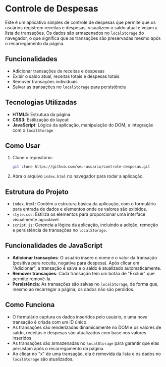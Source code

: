 # Controle de Despesas

Este é um aplicativo simples de controle de despesas que permite que os usuários registrem receitas e despesas, visualizem o saldo atual e vejam a lista de transações. Os dados são armazenados no `localStorage` do navegador, o que significa que as transações são preservadas mesmo após o recarregamento da página.

## Funcionalidades

- Adicionar transações de receitas e despesas
- Exibir o saldo atual, receitas totais e despesas totais
- Remover transações individuais
- Salvar as transações no `localStorage` para persistência

## Tecnologias Utilizadas

- **HTML5**: Estrutura da página
- **CSS3**: Estilização do layout
- **JavaScript**: Lógica da aplicação, manipulação do DOM, e integração com o `localStorage`

## Como Usar

1. Clone o repositório:
   ```bash
   git clone https://github.com/seu-usuario/controle-despesas.git
   ```

2. Abra o arquivo `index.html` no navegador para rodar a aplicação.

## Estrutura do Projeto

- `index.html`: Contém a estrutura básica da aplicação, com o formulário para entrada de dados e elementos onde os valores são exibidos.
- `style.css`: Estiliza os elementos para proporcionar uma interface visualmente agradável.
- `script.js`: Gerencia a lógica da aplicação, incluindo a adição, remoção e persistência de transações no `localStorage`.

## Funcionalidades de JavaScript

- **Adicionar transações**: O usuário insere o nome e o valor da transação (positiva para receita, negativa para despesa). Após clicar em "Adicionar", a transação é salva e o saldo é atualizado automaticamente.
- **Remover transações**: Cada transação tem um botão de "Excluir" que permite removê-la.
- **Persistência**: As transações são salvas no `localStorage`, de forma que, mesmo ao recarregar a página, os dados não são perdidos.

## Como Funciona

- O formulário captura os dados inseridos pelo usuário, e uma nova transação é criada com um ID único.
- As transações são renderizadas dinamicamente no DOM e os valores de saldo, receitas e despesas são atualizados com base nos valores inseridos.
- As transações são armazenadas no `localStorage` para garantir que elas persistam após o recarregamento da página.
- Ao clicar no "x" de uma transação, ela é removida da lista e os dados no `localStorage` são atualizados.
